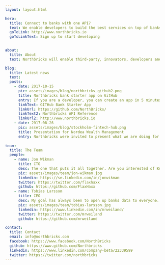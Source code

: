 ```yaml
---
layout: layout.html

hero:
  title: Connect to banks with one API?
  text: We enable developers to build the best services on top of banks with ONE API.
  goToLink: http://www.northbricks.io
  goToLinkText: Sign up to start developing
  

about:
  title: About
  text: Northbricks will enable third-party, innovators, developers and companies to build the best services on top of banks. End customers will benefit of this innovations and use the best services there are to manage what is so central in everyones life - your money.

blog:
  title: Latest news
  text:
  posts:
    - date: 2017-10-15
      pic: assets/images/blog/northbricks_github2.png
      title: Northbricks bank starter app on GitHub
      entry: If you are a developer, you can create an app in 5 minutes that connects to Northbrick APIs. Today, we released an update of our "Northbricks Bank Starter App" that makes it possible to easily start using the Northbricks API. Right now we run against mocked data but we plan to open up to real banking services as soon as possible. Stay tuned!
      linkText: GITHub Bank Starter App
      linkUrl: https://github.com/NorthBricks/
      linkText2: Northbricks API Reference
      linkUrl2: http://www.northbricks.io
    - date: 2017-08-26
      pic: assets/images/blog/stockholm-fintech-hub.png
      title: Presentation for Nordea Wealth Management
      entry: Northbricks were invited to present what we are doing for Nordea Wealth Management on Stockholm Fintech Hub. Nordea with their Open Banking approach is the way to go and we look forward to connecting Nordea to Northbricks. When we connect Nordea 11 million customers to Northbricks this will be a huge incent for third-party to be able to create great innovations on Nordea customers data. Thanks Nordea for doing the right thing - open up your banks data.
  
team:
  title: The Team
  people:
    - name: Jon Wikman
      title: CTO
      desc: The one that puts it all together. Are you interested of Kubertenes, Microservices and have backgground from Java - and wants to be apart of Northbricks to change the world - contact me.
      pic: assets/images/team/jon-wikman.jpg
      linkedin: https://se.linkedin.com/in/jonwikman
      twitter: https://twitter.com/flaxhaxx
      github: https://github.com/FlaxHaxx
    - name: Tobias Larsson
      title: CEO
      desc: My goal has always been to open up banks data to everyone. Banking has been a closed business and i really wanna open up pandoras box. If you are a third-party and have a great idea and wanna connect to all banks in Europe thru one api - contact me.
      pic: assets/images/team/tobias-larsson.jpg
      linkedin: https://www.linkedin.com/in/mrweiland/
      twitter: https://twitter.com/mrweiland
      github: https://github.com/mrweiland

contact:
  title: Contact
  email: info@northbricks.com
  facebook: https://www.facebook.com/NorthBricks
  github: https://www.github.com/Northbricks
  linkedin: https://www.linkedin.com/company-beta/22339599
  twitter: https://twitter.com/northbricks
---
```

